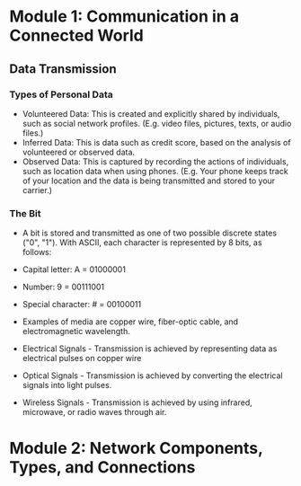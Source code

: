# Module 1: Communication in a Connected World

## Data Transmission

### Types of Personal Data
- Volunteered Data: This is created and explicitly shared by individuals, such as social network profiles. (E.g. video files, pictures, texts, or audio files.)
- Inferred Data: This is data such as credit score, based on the analysis of volunteered or observed data.
- Observed Data: This is captured by recording the actions of individuals, such as location data when using phones. (E.g. Your phone keeps track of your location and the data is being transmitted and stored to your carrier.)

### The Bit
- A bit is stored and transmitted as one of two possible discrete states ("0", "1").
With ASCII, each character is represented by 8 bits, as follows:
- Capital letter: A = 01000001
- Number: 9 = 00111001
- Special character: # = 00100011

- Examples of media are copper wire, fiber-optic cable, and electromagnetic wavelength.

- Electrical Signals - Transmission is achieved by representing data as electrical pulses on copper wire
- Optical Signals - Transmission is achieved by converting the electrical signals into light pulses.
- Wireless Signals - Transmission is achieved by using infrared, microwave, or radio waves through air.

# Module 2: Network Components, Types, and Connections

